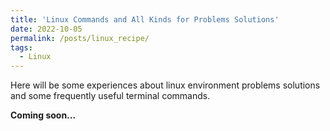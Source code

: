 ```yaml
---
title: 'Linux Commands and All Kinds for Problems Solutions'
date: 2022-10-05
permalink: /posts/linux_recipe/
tags:
  - Linux
---
```


Here will be some experiences about linux environment problems solutions and some frequently useful terminal commands.

**Coming soon...**
